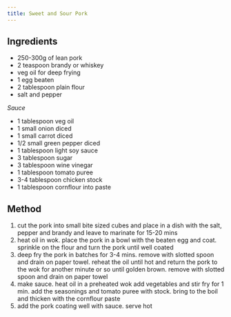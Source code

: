 ```yaml
---
title: Sweet and Sour Pork
---
```


## Ingredients

-   250-300g of lean pork
-   2 teaspoon brandy or whiskey
-   veg oil for deep frying
-   1 egg beaten
-   2 tablespoon plain flour
-   salt and pepper

*Sauce*

-   1 tablespoon veg oil
-   1 small onion diced
-   1 small carrot diced
-   1/2 small green pepper diced
-   1 tablespoon light soy sauce
-   3 tablespoon sugar
-   3 tablespoon wine vinegar
-   1 tablespoon tomato puree
-   3-4 tablespoon chicken stock
-   1 tablespoon cornflour into paste

## Method

1.  cut the pork into small bite sized cubes and place in a dish with the salt, pepper and brandy and leave to marinate for 15-20 mins
2.  heat oil in wok. place the pork in a bowl with the beaten egg and coat. sprinkle on the flour and turn the pork until well coated
3.  deep fry the pork in batches for 3-4 mins. remove with slotted spoon and drain on paper towel. reheat the oil until hot and return the pork to the wok for another minute or so until golden brown. remove with slotted spoon and drain on paper towel
4.  make sauce. heat oil in a preheated wok add vegetables and stir fry for 1 min. add the seasonings and tomato puree with stock. bring to the boil and thicken with the cornflour paste
5.  add the pork coating well with sauce. serve hot
